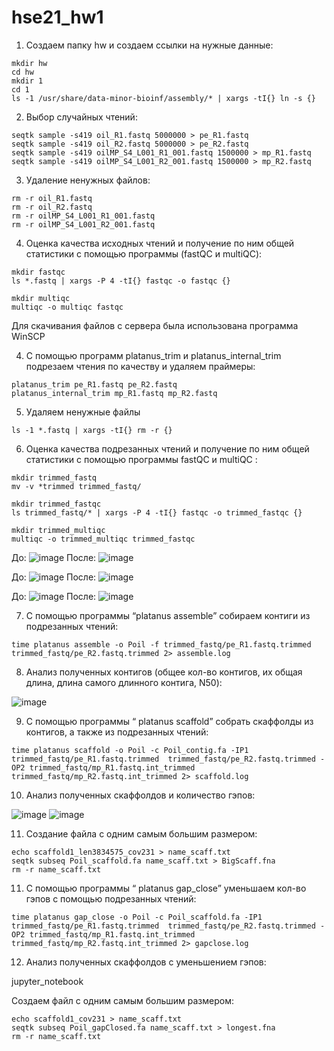 # hse21_hw1
1) Создаем папку hw и создаем ссылки на нужные данные:
```
mkdir hw
cd hw
mkdir 1
cd 1
ls -1 /usr/share/data-minor-bioinf/assembly/* | xargs -tI{} ln -s {}
```
2) Выбор случайных чтений:
```
seqtk sample -s419 oil_R1.fastq 5000000 > pe_R1.fastq
seqtk sample -s419 oil_R2.fastq 5000000 > pe_R2.fastq
seqtk sample -s419 oilMP_S4_L001_R1_001.fastq 1500000 > mp_R1.fastq
seqtk sample -s419 oilMP_S4_L001_R2_001.fastq 1500000 > mp_R2.fastq
```
3) Удаление ненужных файлов:
```
rm -r oil_R1.fastq
rm -r oil_R2.fastq
rm -r oilMP_S4_L001_R1_001.fastq
rm -r oilMP_S4_L001_R2_001.fastq
```
4) Оценка качества исходных чтений и получение по ним общей статистики с помощью программы (fastQC и multiQC):
```
mkdir fastqc
ls *.fastq | xargs -P 4 -tI{} fastqc -o fastqc {}

mkdir multiqc
multiqc -o multiqc fastqc
```
Для скачивания файлов с сервера была использована программа WinSCP

4) С помощью программ platanus_trim и platanus_internal_trim подрезаем чтения по качеству и удаляем праймеры:
```
platanus_trim pe_R1.fastq pe_R2.fastq 
platanus_internal_trim mp_R1.fastq mp_R2.fastq  
```
5) Удаляем ненужные файлы
```
ls -1 *.fastq | xargs -tI{} rm -r {}
```
6) Оценка качества подрезанных чтений и получение по ним общей статистики с помощью программы fastQC и multiQC :
```
mkdir trimmed_fastq
mv -v *trimmed trimmed_fastq/
```
```
mkdir trimmed_fastqc
ls trimmed_fastq/* | xargs -P 4 -tI{} fastqc -o trimmed_fastqc {}
```
```
mkdir trimmed_multiqc
multiqc -o trimmed_multiqc trimmed_fastqc
```
До:
![image](https://user-images.githubusercontent.com/93148620/138774274-ebe7a729-4d3e-4c3e-9077-3e302e504bfd.png)
После:
![image](https://user-images.githubusercontent.com/93148620/138773889-c2424f13-6901-4cc6-9918-9909fddec3b5.png)

До:
![image](https://user-images.githubusercontent.com/93148620/138773978-bb020ffb-2f95-45f8-b16e-10ad1ba558e3.png)
После:
![image](https://user-images.githubusercontent.com/93148620/138774033-531dc199-2055-444a-b5ef-fb8550108383.png)

До:
![image](https://user-images.githubusercontent.com/93148620/138774084-269a2444-7d06-4412-b063-e7a61d1196fa.png)
После:
![image](https://user-images.githubusercontent.com/93148620/138774132-42f60f8c-f1a2-4ed8-82e8-dccdb8c1012a.png)


7) С помощью программы “platanus assemble” собираем контиги из подрезанных чтений:
```
time platanus assemble -o Poil -f trimmed_fastq/pe_R1.fastq.trimmed trimmed_fastq/pe_R2.fastq.trimmed 2> assemble.log
```
8) Анализ полученных контигов (общее кол-во контигов, их общая длина, длина самого длинного контига, N50):

![image](https://user-images.githubusercontent.com/93148620/138774343-f1a3c07a-2610-4c7a-8b27-351b249ff28c.png)

9) С помощью программы “ platanus scaffold” собрать скаффолды из контигов, а также из подрезанных чтений:
```
time platanus scaffold -o Poil -c Poil_contig.fa -IP1 trimmed_fastq/pe_R1.fastq.trimmed  trimmed_fastq/pe_R2.fastq.trimmed -OP2 trimmed_fastq/mp_R1.fastq.int_trimmed trimmed_fastq/mp_R2.fastq.int_trimmed 2> scaffold.log
```
10) Анализ полученных скаффолдов и количество гэпов:

![image](https://user-images.githubusercontent.com/93148620/138774373-d660a8b7-8788-44b4-85b1-bb8a509ac42e.png)
![image](https://user-images.githubusercontent.com/93148620/138774397-dc75598a-59b3-4801-bc34-4d446bcbb5fb.png)


11) Создание файла с одним самым большим размером:
```
echo scaffold1_len3834575_cov231 > name_scaff.txt
seqtk subseq Poil_scaffold.fa name_scaff.txt > BigScaff.fna
rm -r name_scaff.txt
```

11) С помощью программы “ platanus gap_close” уменьшаем кол-во гэпов с помощью подрезанных чтений:
```
time platanus gap_close -o Poil -c Poil_scaffold.fa -IP1 trimmed_fastq/pe_R1.fastq.trimmed  trimmed_fastq/pe_R2.fastq.trimmed -OP2 trimmed_fastq/mp_R1.fastq.int_trimmed trimmed_fastq/mp_R2.fastq.int_trimmed 2> gapclose.log
```
12) Анализ полученных скаффолдов с уменьшением гэпов:

jupyter_notebook

Создаем файл с одним самым большим размером:
```
echo scaffold1_cov231 > name_scaff.txt
seqtk subseq Poil_gapClosed.fa name_scaff.txt > longest.fna
rm -r name_scaff.txt
```
